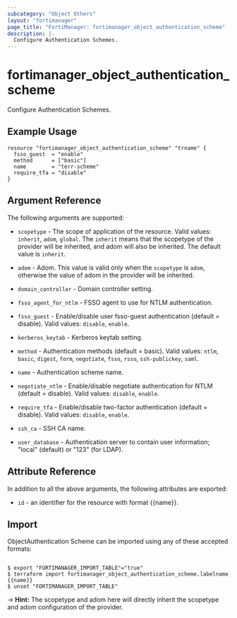 ```yaml
---
subcategory: "Object Others"
layout: "fortimanager"
page_title: "FortiManager: fortimanager_object_authentication_scheme"
description: |-
  Configure Authentication Schemes.
---
```


# fortimanager_object_authentication_scheme
Configure Authentication Schemes.

## Example Usage

```hcl
resource "fortimanager_object_authentication_scheme" "trname" {
  fsso_guest  = "enable"
  method      = ["basic"]
  name        = "terr-scheme"
  require_tfa = "disable"
}
```

## Argument Reference


The following arguments are supported:

* `scopetype` - The scope of application of the resource. Valid values: `inherit`, `adom`, `global`. The `inherit` means that the scopetype of the provider will be inherited, and adom will also be inherited. The default value is `inherit`.
* `adom` - Adom. This value is valid only when the `scopetype` is `adom`, otherwise the value of adom in the provider will be inherited.

* `domain_controller` - Domain controller setting.
* `fsso_agent_for_ntlm` - FSSO agent to use for NTLM authentication.
* `fsso_guest` - Enable/disable user fsso-guest authentication (default = disable). Valid values: `disable`, `enable`.

* `kerberos_keytab` - Kerberos keytab setting.
* `method` - Authentication methods (default = basic). Valid values: `ntlm`, `basic`, `digest`, `form`, `negotiate`, `fsso`, `rsso`, `ssh-publickey`, `saml`.

* `name` - Authentication scheme name.
* `negotiate_ntlm` - Enable/disable negotiate authentication for NTLM (default = disable). Valid values: `disable`, `enable`.

* `require_tfa` - Enable/disable two-factor authentication (default = disable). Valid values: `disable`, `enable`.

* `ssh_ca` - SSH CA name.
* `user_database` - Authentication server to contain user information; "local" (default) or "123" (for LDAP).


## Attribute Reference

In addition to all the above arguments, the following attributes are exported:
* `id` - an identifier for the resource with format {{name}}.

## Import

ObjectAuthentication Scheme can be imported using any of these accepted formats:
```

$ export "FORTIMANAGER_IMPORT_TABLE"="true"
$ terraform import fortimanager_object_authentication_scheme.labelname {{name}}
$ unset "FORTIMANAGER_IMPORT_TABLE"
```
-> **Hint:** The scopetype and adom here will directly inherit the scopetype and adom configuration of the provider.

